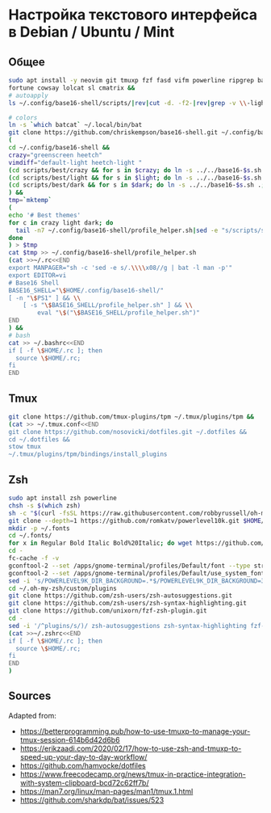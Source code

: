 # Настройка текстового интерфейса в Debian / Ubuntu / Mint

## Общее
```sh
sudo apt install -y neovim git tmuxp fzf fasd vifm powerline ripgrep bat stow chafa \
fortune cowsay lolcat sl cmatrix &&
# autoapply
ls ~/.config/base16-shell/scripts/|rev|cut -d. -f2-|rev|grep -v \\-light|fzf --bind 'enter:execute(source ~/.config/base16-shell/scripts/{}.sh)' --height=10 --border

# colors
ln -s `which batcat` ~/.local/bin/bat
git clone https://github.com/chriskempson/base16-shell.git ~/.config/base16-shell &&
(
cd ~/.config/base16-shell &&
crazy="greenscreen heetch"
vimdiff="default-light heetch-light "
(cd scripts/best/crazy && for s in $crazy; do ln -s ../../base16-$s.sh .;done) &&
(cd scripts/best/light && for s in $light; do ln -s ../../base16-$s.sh .;done) &&
(cd scripts/best/dark && for s in $dark; do ln -s ../../base16-$s.sh .;done)
) &&
tmp=`mktemp`
(
echo '# Best themes'
for c in crazy light dark; do
  tail -n7 ~/.config/base16-shell/profile_helper.sh|sed -e "s/scripts/scripts\/best\/$c/" -e "s/base16_/16$c-/"
done
) > $tmp
cat $tmp >> ~/.config/base16-shell/profile_helper.sh
(cat >>~/.rc<<END
export MANPAGER="sh -c 'sed -e s/.\\\\x08//g | bat -l man -p'"
export EDITOR=vi
# Base16 Shell
BASE16_SHELL="\$HOME/.config/base16-shell/"
[ -n "\$PS1" ] && \\
    [ -s "\$BASE16_SHELL/profile_helper.sh" ] && \\
        eval "\$("\$BASE16_SHELL/profile_helper.sh")"
END
) &&
# bash
cat >> ~/.bashrc<<END
if [ -f \$HOME/.rc ]; then
  source \$HOME/.rc;
fi
END

```

## Tmux
```sh
git clone https://github.com/tmux-plugins/tpm ~/.tmux/plugins/tpm &&
(cat >> ~/.tmux.conf<<END
git clone https://github.com/nosovicki/dotfiles.git ~/.dotfiles &&
cd ~/.dotfiles &&
stow tmux
~/.tmux/plugins/tpm/bindings/install_plugins
```

## Zsh
```sh
sudo apt install zsh powerline
chsh -s $(which zsh)
sh -c "$(curl -fsSL https://raw.githubusercontent.com/robbyrussell/oh-my-zsh/master/tools/install.sh)"
git clone --depth=1 https://github.com/romkatv/powerlevel10k.git $HOME/.oh-my-zsh/custom/themes/powerlevel10k
mkdir -p ~/.fonts
cd ~/.fonts/
for x in Regular Bold Italic Bold%20Italic; do wget https://github.com/romkatv/powerlevel10k-media/raw/master/MesloLGS%20NF%20$x.ttf\;done
cd -
fc-cache -f -v
gconftool-2 --set /apps/gnome-terminal/profiles/Default/font --type string "MesloLGS NF 10"
gconftool-2 --set /apps/gnome-terminal/profiles/Default/use_system_font --type=boolean false
sed -i 's/POWERLEVEL9K_DIR_BACKGROUND=.*$/POWERLEVEL9K_DIR_BACKGROUND=31/' ~/.p10k.zsh
cd ~/.oh-my-zsh/custom/plugins
git clone https://github.com/zsh-users/zsh-autosuggestions.git
git clone https://github.com/zsh-users/zsh-syntax-highlighting.git
git clone https://github.com/unixorn/fzf-zsh-plugin.git
cd -
sed -i '/^plugins/s/)/ zsh-autosuggestions zsh-syntax-highlighting fzf-zsh-plugin)/' ~/.zshrc
(cat >>~/.zshrc<<END
if [ -f \$HOME/.rc ]; then
  source \$HOME/.rc;
fi
END
)

```
## Sources
Adapted from:
- https://betterprogramming.pub/how-to-use-tmuxp-to-manage-your-tmux-session-614b6d42d6b6
- https://erikzaadi.com/2020/02/17/how-to-use-zsh-and-tmuxp-to-speed-up-your-day-to-day-workflow/
- https://github.com/hamvocke/dotfiles
- https://www.freecodecamp.org/news/tmux-in-practice-integration-with-system-clipboard-bcd72c62ff7b/
- https://man7.org/linux/man-pages/man1/tmux.1.html
- https://github.com/sharkdp/bat/issues/523
